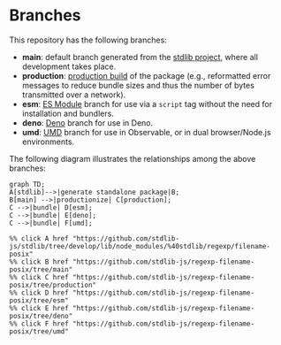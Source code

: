 <!--

@license Apache-2.0

Copyright (c) 2022 The Stdlib Authors.

Licensed under the Apache License, Version 2.0 (the "License");
you may not use this file except in compliance with the License.
You may obtain a copy of the License at

    http://www.apache.org/licenses/LICENSE-2.0

Unless required by applicable law or agreed to in writing, software
distributed under the License is distributed on an "AS IS" BASIS,
WITHOUT WARRANTIES OR CONDITIONS OF ANY KIND, either express or implied.
See the License for the specific language governing permissions and
limitations under the License.

-->

# Branches

This repository has the following branches:

-   **main**: default branch generated from the [stdlib project][stdlib-url], where all development takes place.
-   **production**: [production build][production-url] of the package (e.g., reformatted error messages to reduce bundle sizes and thus the number of bytes transmitted over a network).
-   **esm**: [ES Module][esm-url] branch for use via a `script` tag without the need for installation and bundlers.
-   **deno**: [Deno][deno-url] branch for use in Deno.
-   **umd**: [UMD][umd-url] branch for use in Observable, or in dual browser/Node.js environments.

The following diagram illustrates the relationships among the above branches:

```mermaid
graph TD;
A[stdlib]-->|generate standalone package|B;
B[main] -->|productionize| C[production];
C -->|bundle| D[esm];
C -->|bundle| E[deno];
C -->|bundle| F[umd];

%% click A href "https://github.com/stdlib-js/stdlib/tree/develop/lib/node_modules/%40stdlib/regexp/filename-posix"
%% click B href "https://github.com/stdlib-js/regexp-filename-posix/tree/main"
%% click C href "https://github.com/stdlib-js/regexp-filename-posix/tree/production"
%% click D href "https://github.com/stdlib-js/regexp-filename-posix/tree/esm"
%% click E href "https://github.com/stdlib-js/regexp-filename-posix/tree/deno"
%% click F href "https://github.com/stdlib-js/regexp-filename-posix/tree/umd"
```

[stdlib-url]: https://github.com/stdlib-js/stdlib/tree/develop/lib/node_modules/%40stdlib/regexp/filename-posix
[production-url]: https://github.com/stdlib-js/regexp-filename-posix/tree/production
[deno-url]: https://github.com/stdlib-js/regexp-filename-posix/tree/deno
[umd-url]: https://github.com/stdlib-js/regexp-filename-posix/tree/umd
[esm-url]: https://github.com/stdlib-js/regexp-filename-posix/tree/esm